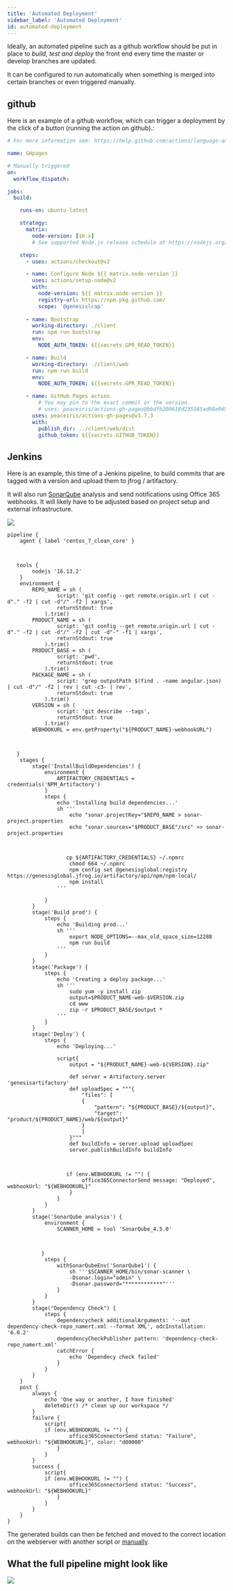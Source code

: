 ```yaml
---
title: 'Automated Deployment'
sidebar_label: 'Automated Deployment'
id: automated-deployment
---
```


Ideally, an automated pipeline such as a github workflow should be put in place to *build, test and deploy* the front end every time the master or develop branches are updated.

It can be configured to run automatically when something is merged into certain branches or even triggered manually.

<!-- TODO: add an example that's more suitable for external clients, this one is likely only useful to our internal client app devs -->

## github
Here is an example of a github workflow, which can trigger a deployment by the click of a button (running the action on github).:

```yml
# For more information see: https://help.github.com/actions/language-and-framework-guides/using-nodejs-with-github-actions

name: GHpages

# Manually triggered
on:
  workflow_dispatch:

jobs:
  build:

    runs-on: ubuntu-latest

    strategy:
      matrix:
        node-version: [16.x]
        # See supported Node.js release schedule at https://nodejs.org/en/about/releases/

    steps:
      - uses: actions/checkout@v2

      - name: Configure Node ${{ matrix.node-version }}
        uses: actions/setup-node@v2
        with:
          node-version: ${{ matrix.node-version }}
          registry-url: https://npm.pkg.github.com/
          scope: '@genesislcap'
          
      - name: Bootstrap
        working-directory: ./client
        run: npm run bootstrap
        env:
          NODE_AUTH_TOKEN: ${{secrets.GPR_READ_TOKEN}}

      - name: Build
        working-directory: ./client/web
        run: npm run build
        env:
          NODE_AUTH_TOKEN: ${{secrets.GPR_READ_TOKEN}}

      - name: GitHub Pages action
          # You may pin to the exact commit or the version.
          # uses: peaceiris/actions-gh-pages@bbdfb200618d235585ad98e965f4aafc39b4c501
        uses: peaceiris/actions-gh-pages@v3.7.3
        with:
          publish_dir: ../client/web/dist
          github_token: ${{secrets.GITHUB_TOKEN}}
```


## Jenkins
Here is an example, this time of a Jenkins pipeline, to build commits that are tagged with a version and upload them to jfrog / artifactory. 

It will also run [SonarQube](https://www.sonarqube.org/) analysis and send notifications using Office 365 webhooks. It will likely have to be adjusted based on project setup and external infrastructure.

![](/img/jenkins-pipeline.png)

```
pipeline {
    agent { label 'centos_7_clean_core' }



   tools {
        nodejs '16.13.2'
    }
    environment {
        REPO_NAME = sh (
                script: 'git config --get remote.origin.url | cut -d"." -f2 | cut -d"/" -f2 | xargs',
                returnStdout: true
            ).trim()
        PRODUCT_NAME = sh (
                script: 'git config --get remote.origin.url | cut -d"." -f2 | cut -d"/" -f2 | cut -d"-" -f1 | xargs',
                returnStdout: true
            ).trim()
        PRODUCT_BASE = sh (
                script: 'pwd',
                returnStdout: true
            ).trim()
        PACKAGE_NAME = sh (
                script: 'grep outputPath $(find . -name angular.json) | cut -d"/" -f2 | rev | cut -c3- | rev',
                returnStdout: true
            ).trim()
        VERSION = sh (
                script: 'git describe --tags',
                returnStdout: true
            ).trim()
        WEBHOOKURL = env.getProperty("${PRODUCT_NAME}-webhookURL")



   }
    stages {
        stage('InstallBuildDependencies') {
            environment {
                ARTIFACTORY_CREDENTIALS = credentials('NPM_Artifactory')
            }
            steps {
                echo 'Installing build dependencies...'    
                sh '''
                    echo "sonar.projectKey="$REPO_NAME > sonar-project.properties
                    echo "sonar.sources="$PRODUCT_BASE"/src" >> sonar-project.properties



                   cp ${ARTIFACTORY_CREDENTIALS} ~/.npmrc
                    chmod 664 ~/.npmrc
                    npm config set @genesisglobal:registry https://genesisglobal.jfrog.io/artifactory/api/npm/npm-local/
                    npm install
                '''
                
            }
        }
        stage('Build prod') {
            steps {
                echo 'Building prod...'
                sh '''
                    export NODE_OPTIONS=--max_old_space_size=12288
                    npm run build
                '''
            }
        }
        stage('Package') {
            steps {
                echo 'Creating a deploy package...'
                sh '''
                    sudo yum -y install zip            
                    output=$PRODUCT_NAME-web-$VERSION.zip
                    cd www
                    zip -r $PRODUCT_BASE/$output *
                '''
            }
        }        
        stage('Deploy') {
            steps {
                echo 'Deploying...'
                
                script{    
                    output = "${PRODUCT_NAME}-web-${VERSION}.zip"
                
                    def server = Artifactory.server 'genesisartifactory'
                    def uploadSpec = """{
                        "files": [
                        {
                            "pattern": "${PRODUCT_BASE}/${output}",
                            "target": "product/${PRODUCT_NAME}/web/${output}"
                        }
                        ]
                    }"""
                    def buildInfo = server.upload uploadSpec
                    server.publishBuildInfo buildInfo



                   if (env.WEBHOOKURL != "") {
                        office365ConnectorSend message: "Deployed", webhookUrl: "${WEBHOOKURL}"
                    }
                }
            }
        }
        stage('SonarQube analysis') {
            environment {
                SCANNER_HOME = tool 'SonarQube_4.5.0'



           }
            steps {
                withSonarQubeEnv('SonarQube1') {
                    sh '''$SCANNER_HOME/bin/sonar-scanner \
                    -Dsonar.login="admin" \
                    -Dsonar.password="************"'''
                }
            }
        }
        stage("Dependency Check") {
            steps {
                dependencycheck additionalArguments: '--out dependency-check-repo_namert.xml --format XML', odcInstallation: '6.0.2'
                dependencyCheckPublisher pattern: 'dependency-check-repo_namert.xml'
                catchError {
                    echo 'Dependecy check failed'
                }
            }
        }
    }
    post {
        always {
            echo 'One way or another, I have finished'
            deleteDir() /* clean up our workspace */
        }
        failure {
            script{
            if (env.WEBHOOKURL != "") {
                    office365ConnectorSend status: "Failure", webhookUrl: "${WEBHOOKURL}", color: "d00000"
                }
            }
        }
        success {
            script{
            if (env.WEBHOOKURL != "") {
                    office365ConnectorSend status: "Success", webhookUrl: "${WEBHOOKURL}"
                }
            }
        }
    }
}
```

The generated builds can then be fetched and moved to the correct location on the webserver with another script or [manually](/web/deploying/manual-deployment/).

## What the full pipeline might look like

![](/img/build-pipeline.png)

<!-- Taken from here https://www.notion.so/genesisglobal/Current-Build-Pipeline-9c9fa95467a24e678ce7f56dbd2bfc87 but not sure if we want to show this diagram to external clients as it's mostly internal stuff including gem -->
